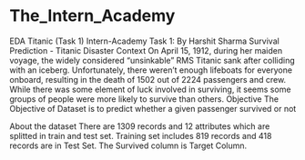 # The_Intern_Academy
EDA Titanic (Task 1)
Intern-Academy Task 1:
By Harshit Sharma
Survival Prediction - Titanic Disaster
Context
On April 15, 1912, during her maiden voyage, the widely considered “unsinkable” RMS Titanic sank after colliding with an iceberg. Unfortunately, there weren’t enough lifeboats for everyone onboard, resulting in the death of 1502 out of 2224 passengers and crew.
While there was some element of luck involved in surviving, it seems some groups of people were more likely to survive than others.
Objective
The Objective of Dataset is to predict whether a given passenger survived or not

About the dataset
There are 1309 records and 12 attributes which are splitted in train and test set. Training set includes 819 records and 418 records are in Test Set.
The Survived column is Target Column.
